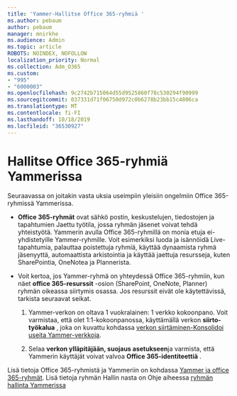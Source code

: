 ```yaml
---
title: 'Yammer-Hallitse Office 365-ryhmiä '
ms.author: pebaum
author: pebaum
manager: mnirkhe
ms.audience: Admin
ms.topic: article
ROBOTS: NOINDEX, NOFOLLOW
localization_priority: Normal
ms.collection: Adm_O365
ms.custom:
- "995"
- "6000003"
ms.openlocfilehash: 9c2742b715064d55d9525860f78c530294f90999
ms.sourcegitcommit: 037331d71f06750d972c0b6278b23bb15c4806ca
ms.translationtype: MT
ms.contentlocale: fi-FI
ms.lasthandoff: 10/18/2019
ms.locfileid: "36530927"
---
```

# <a name="manage-office-365-groups-in-yammer"></a>Hallitse Office 365-ryhmiä Yammerissa

Seuraavassa on joitakin vasta uksia useimpiin yleisiin ongelmiin Office 365-ryhmissä Yammerissa.

* **Office 365-ryhmät** ovat sähkö postin, keskustelujen, tiedostojen ja tapahtumien Jaettu työtila, jossa ryhmän jäsenet voivat tehdä yhteistyötä. Yammerin avulla Office 365-ryhmillä on monia etuja ei-yhdistetyille Yammer-ryhmille. Voit esimerkiksi luoda ja isännöidä Live-tapahtumia, palauttaa poistettuja ryhmiä, käyttää dynaamista ryhmä jäsenyyttä, automaattista arkistointia ja käyttää jaettuja resursseja, kuten SharePointia, OneNotea ja Plannerista.

* Voit kertoa, jos Yammer-ryhmä on yhteydessä Office 365-ryhmiin, kun näet **office 365-resurssit** -osion (SharePoint, OneNote, Planner) ryhmän oikeassa siirtymis osassa. Jos resurssit eivät ole käytettävissä, tarkista seuraavat seikat.

  1. Yammer-verkon on oltava 1 vuokralainen: 1 verkko kokoonpano. Voit varmistaa, että olet 1:1-kokoonpanossa, käyttämällä verkon **siirto-työkalua** , joka on kuvattu kohdassa [verkon siirtäminen-Konsolidoi useita Yammer-verkkoja](https://docs.microsoft.com/yammer/configure-your-yammer-network/consolidate-multiple-yammer-networks).

  2. Selaa **verkon ylläpitäjään, suojaus asetukseen**ja varmista, että Yammerin käyttäjät voivat valvoa **Office 365-identiteettiä** .

Lisä tietoja Office 365-ryhmistä ja Yammeriin on kohdassa [Yammer ja office 365-ryhmät](https://docs.microsoft.com/yammer/manage-yammer-groups/yammer-and-office-365-groups?redirectSourcePath=%252fen-us%252farticle%252fYammer-and-Office-365-Groups-d8c239dc-a48b-47ab-b85e-6b4b8191a869). Lisä tietoja ryhmän Hallin nasta on Ohje aiheessa [ryhmän hallinta Yammerissa](https://support.office.com/article/Manage-a-group-in-Yammer-6e05c6d6-5548-4c88-89cd-e6757a514ef2)
